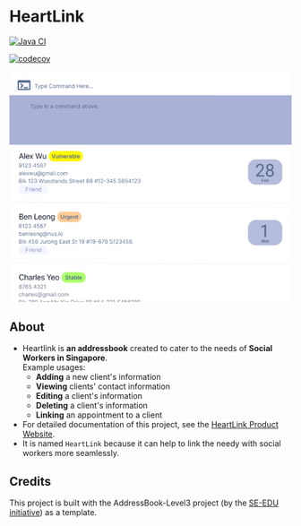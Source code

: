 # HeartLink

[![Java CI](https://github.com/AY2526S1-CS2103T-T09-1/tp/actions/workflows/gradle.yml/badge.svg?branch=master)](https://github.com/AY2526S1-CS2103T-T09-1/tp/actions/workflows/gradle.yml)

[![codecov](https://codecov.io/gh/AY2526S1-CS2103-T09-1/tp/branch/master/graph/badge.svg?token=X0CYY9ZH9P)](https://codecov.io/gh/AY2526S1-CS2103-T09-1/tp)

![Ui](docs/images/Ui.png)

## About

- Heartlink is **an addressbook** created to cater to the needs of **Social Workers in Singapore**.<br>
  Example usages:
    - **Adding** a new client's information
    - **Viewing** clients' contact information
    - **Editing** a client's information
    - **Deleting** a client's information
    - **Linking** an appointment to a client
- For detailed documentation of this project, see
  the [HeartLink Product Website](https://ay2526s1-cs2103t-t09-1.github.io/tp/).
- It is named `HeartLink` because it can help to link the needy with social workers more seamlessly.

## Credits

This project is built with the AddressBook-Level3 project (by the [SE-EDU initiative](https://se-education.org)) as a
template.
